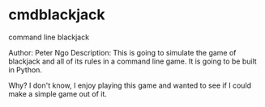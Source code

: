 # cmdblackjack
command line blackjack 

Author: Peter Ngo
Description: This is going to simulate the game of blackjack and all of its rules in a command line game. It is going to be 
built in Python.

Why? I don't know, I enjoy playing this game and wanted to see if I could make a simple game out of it. 
